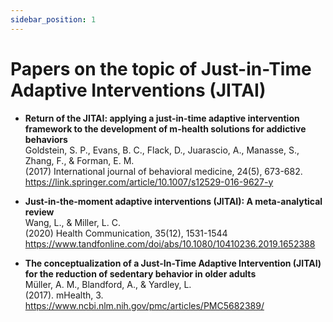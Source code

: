 ```yaml
---
sidebar_position: 1
---
```


# Papers on the topic of Just-in-Time Adaptive Interventions (JITAI)
<!-- Template:
  - **** <br/>
  <br/>
  <br/>
  <br/>
-->
  - **Return of the JITAI: applying a just-in-time adaptive intervention framework to the development of m-health solutions for addictive behaviors** <br/>
  Goldstein, S. P., Evans, B. C., Flack, D., Juarascio, A., Manasse, S., Zhang, F., & Forman, E. M. <br/>
  (2017) International journal of behavioral medicine, 24(5), 673-682.<br/>
  https://link.springer.com/article/10.1007/s12529-016-9627-y<br/>

  - **Just-in-the-moment adaptive interventions (JITAI): A meta-analytical review** <br/>
  Wang, L., & Miller, L. C. <br/>
  (2020) Health Communication, 35(12), 1531-1544<br/>
  https://www.tandfonline.com/doi/abs/10.1080/10410236.2019.1652388<br/>

  - **The conceptualization of a Just-In-Time Adaptive Intervention (JITAI) for the reduction of sedentary behavior in older adults** <br/>
  Müller, A. M., Blandford, A., & Yardley, L. <br/>
  (2017).  mHealth, 3.<br/>
  https://www.ncbi.nlm.nih.gov/pmc/articles/PMC5682389/<br/>


